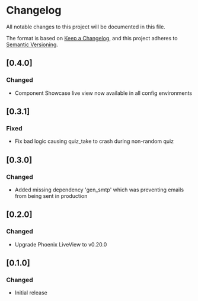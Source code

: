# Changelog

All notable changes to this project will be documented in this file.

The format is based on [Keep a Changelog](https://keepachangelog.com/en/1.1.0/),
and this project adheres to [Semantic Versioning](https://semver.org/spec/v2.0.0.html).

## [0.4.0]

### Changed

- Component Showcase live view now available in all config environments

## [0.3.1]

### Fixed

- Fix bad logic causing quiz_take to crash during non-random quiz

## [0.3.0]

### Changed

- Added missing dependency 'gen_smtp' which was preventing emails from being sent in production

## [0.2.0]

### Changed

- Upgrade Phoenix LiveView to v0.20.0

## [0.1.0]

### Changed

- Initial release
